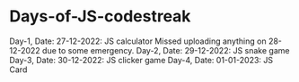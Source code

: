 # Days-of-JS-codestreak
Day-1, Date: 27-12-2022: JS calculator
Missed uploading anything on 28-12-2022 due to some emergency.
Day-2, Date: 29-12-2022: JS snake game
Day-3, Date: 30-12-2022: JS clicker game
Day-4, Date: 01-01-2023: JS Card

